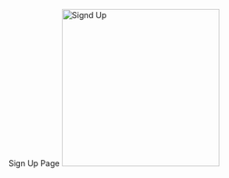 Sign Up Page
<img width="277" alt="Signd Up" src="https://github.com/user-attachments/assets/cb7af24d-6b7c-4c72-bf4c-6157d4d42b0b">
